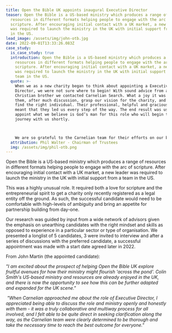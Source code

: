 ```yaml
---
title: Open the Bible UK appoints inaugural Executive Director
teaser: Open the Bible is a US-based ministry which produces a range of
  resources in different formats helping people to engage with the arc of
  scripture. After encouraging initial contact with a UK market, a new leader
  was required to launch the ministry in the UK with initial support from a team
  in the US.
lead_image: /assets/img/john-otb.jpg
date: 2022-09-01T13:33:26.083Z
case_study:
  is_case_study: true
  introduction: Open the Bible is a US-based ministry which produces a range of
    resources in different formats helping people to engage with the arc of
    scripture. After encouraging initial contact with a UK market, a new leader
    was required to launch the ministry in the UK with initial support from a
    team in the US.
  quote: >-
    When we as a new charity began to think about appointing a Executive
    Director, we were not sure where to begin! With sound advice from a
    Christian brother we contacted Carnelian Search. What a joy it was to see
    them, after much discussion, grasp our vision for the charity, and help us
    find the right individual. Their professional, helpful and gracious approach
    meant that they led us every step of the way. The end result was us to
    appoint what we believe is God’s man for this role who will begin the
    journey with us shortly.

     

    We are so grateful to the Carnelian team for their efforts on our behalf. Thank you
  attribution: Phil Walter - Chairman of Trustees
  img: /assets/img/phil-otb.png
---
```

Open the Bible is a US-based ministry which produces a range of resources in different formats helping people to engage with the arc of scripture. After encouraging initial contact with a UK market, a new leader was required to launch the ministry in the UK with initial support from a team in the US.

This was a highly unusual role. It required both a love for scripture and the entrepreneurial spirit to get a charity only recently registered as a legal entity off the ground. As such, the successful candidate would need to be comfortable with high-levels of ambiguity and bring an appetite for partnership building from day-one.

Our research was guided by input from a wide network of advisors given the emphasis on unearthing candidates with the right mindset and skills as opposed to experience in a particular sector or type of organisation. We presented a longlist of 5 candidates, 3 were invited to interview and after a series of discussions with the preferred candidate, a successful appointment was made with a start date agreed later in 2022.

From John Martin (the appointed candidate):

*"I am excited about the prospect of helping Open the Bible UK explore fruitful avenues for how their ministry might flourish 'across the pond'. Colin Smith's US-based ministry and resources are already enjoyed in the UK, and there is now the opportunity to see how this can be further adapted and expanded for the UK scene."*

 *"When Carnelian approached me about the role of Executive Director, I appreciated being able to discuss the role and ministry openly and honestly with them - it was a truly collaborative and multiway process for all involved, and I felt able to be quite direct in seeking clarification along the way, as the Carnelian team were clearly determined to be thorough and take the necessary time to reach the best outcome for everyone."*
